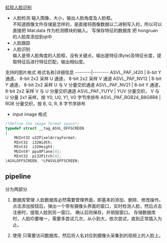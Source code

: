 [虹软人脸识别](http://www.arcsoft.com.cn/ai/sdk/apply-1002-1.html)

- 人脸检测
    输入图像，大小，输出人脸角度及人脸框。  
    不知道图像文件存储是怎样的，是直接将图像数据以二进制写入的，所以可以直接把 Mat.data 作为检测模块的输入。
    写保存特征的数据库
	把 hongruan 的人脸库添加到qt中
- 人脸跟踪
- 人脸识别  
    输入是带人脸角度的人脸框，没有关键点，输出是特征(Byte)及特征长度，提取特征后进行特征匹配，输出相似度。

支持的图片格式
格式名称|详细信息
--------|--------
ASVL_PAF_I420 | 8-bit Y 通道， 8-bit 2x2 采样 U 通道， 8-bit 2x2 采样 V 通道
ASVL_PAF_NV12 | 8-bit Y 通道， 8-bit 2x2 采样 U 与 V 分量交织通道
ASVL_PAF_NV21 | 8-bit Y 通道， 8-bit 2x2 采样 V 与 U 分量交织通道
ASVL_PAF_YUYV | YUV 分量交织， V 与 U 分量 2x1 采样，按 Y0, U0, Y1, V0 字节序排布
ASVL_PAF_RGB24_B8G8R8 | RGB 分量交织，按 B, G, R, B 字节序排布

- input image 格式
```cpp
/*Define the image format space*/		
typedef struct __tag_ASVL_OFFSCREEN
{
	MUInt32	u32PixelArrayFormat;
	MInt32	i32Width;
	MInt32	i32Height;
	MUInt8*	ppu8Plane[4];
	MInt32	pi32Pitch[4];
}ASVLOFFSCREEN, *LPASVLOFFSCREEN;
```


## pipeline
分为两部分
1. 数据库管理
人脸数据库必然需要管理界面，即基本的添加、删除、修改操作。
点击添加按钮后，弹出一个带有摄像头界面的窗口，实时检测人脸，然后点击注册时，提取人脸到另一窗口， 确认后则保存，并销毁窗口。
存储数据库时，人脸ID要唯一，需要多尝试几次，从小到大，依次尝试，直到正常插入为止。

2. 使用
只需要访问数据库，然后将人名对应到摄像头采集到的视频上的人脸上。